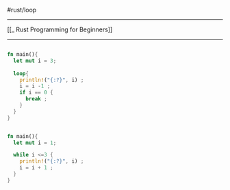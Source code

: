 #rust/loop

---
[[_ Rust Programming for Beginners]]

----




```rust

fn main(){
  let mut i = 3;
  
  loop{
    println!("{:?}", i) ;
    i = i -1 ;
    if i == 0 {
      break ;
    }
  }
}
```


```rust

fn main(){
  let mut i = 1;

  while i <=3 {
    println!("{:?}", i) ;
    i = i + 1 ;
  }
}
```






